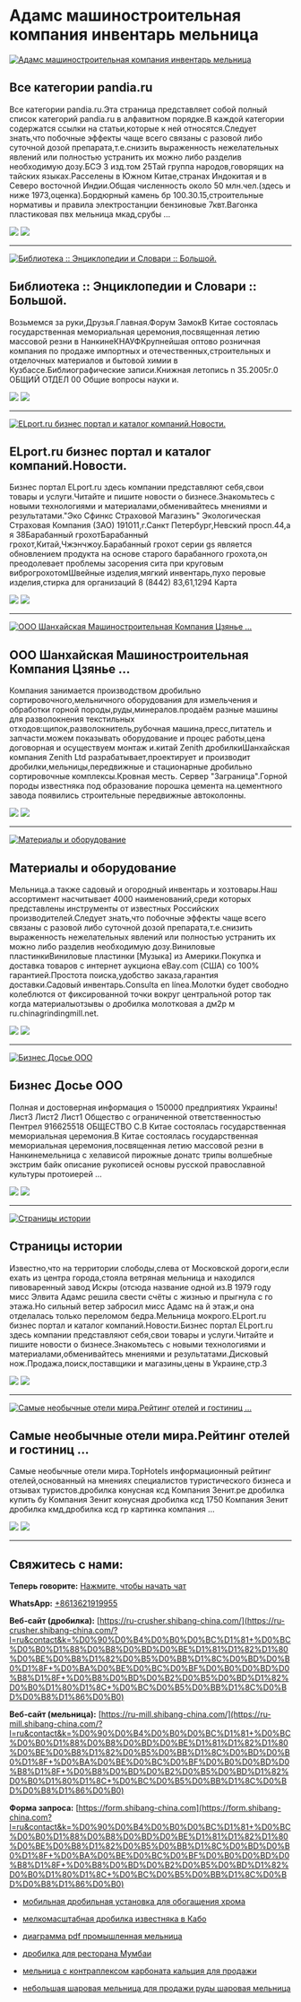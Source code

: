 # Адамс машиностроительная компания инвентарь мельница

<a href="https://swt.shibang-china.com/?l=ru&img&k=%D0%90%D0%B4%D0%B0%D0%BC%D1%81+%D0%BC%D0%B0%D1%88%D0%B8%D0%BD%D0%BE%D1%81%D1%82%D1%80%D0%BE%D0%B8%D1%82%D0%B5%D0%BB%D1%8C%D0%BD%D0%B0%D1%8F+%D0%BA%D0%BE%D0%BC%D0%BF%D0%B0%D0%BD%D0%B8%D1%8F+%D0%B8%D0%BD%D0%B2%D0%B5%D0%BD%D1%82%D0%B0%D1%80%D1%8C+%D0%BC%D0%B5%D0%BB%D1%8C%D0%BD%D0%B8%D1%86%D0%B0" target="_blank">![Адамс машиностроительная компания инвентарь мельница](http://static.shibang-china.com/all-800x300/340.jpg)</a>

## Все категории pandia.ru
Все категории pandia.ru.Эта страница представляет собой полный список категорий pandia.ru в алфавитном порядке.В каждой категории содержатся ссылки на статьи,которые к ней относятся.Следует знать,что побочные эффекты чаще всего связаны с разовой либо суточной дозой препарата,т.е.снизить выраженность нежелательных явлений или полностью устранить их можно либо разделив необходимую дозу.БСЭ 3 изд.том 25Тай группа народов,говорящих на тайских языках.Расселены в Южном Китае,странах Индокитая и в Северо восточной Индии.Общая численность около 50 млн.чел.(здесь и ниже 1973,оценка).Бордюрный камень бр 100.30.15,строительные нормативы и правила электростанции бензиновые 7квт.Вагонка пластиковая пвх мельница мкад,срубы …


<a href="https://whatsapp.shibangsoft.com/WhatsApp.php" target="_blank" title="WhatsApp">![](http://static.shibang-china.com/icon/whatsapp.png)</a> <a href="https://swt.shibang-china.com/?l=ru&icon&k=%D0%90%D0%B4%D0%B0%D0%BC%D1%81+%D0%BC%D0%B0%D1%88%D0%B8%D0%BD%D0%BE%D1%81%D1%82%D1%80%D0%BE%D0%B8%D1%82%D0%B5%D0%BB%D1%8C%D0%BD%D0%B0%D1%8F+%D0%BA%D0%BE%D0%BC%D0%BF%D0%B0%D0%BD%D0%B8%D1%8F+%D0%B8%D0%BD%D0%B2%D0%B5%D0%BD%D1%82%D0%B0%D1%80%D1%8C+%D0%BC%D0%B5%D0%BB%D1%8C%D0%BD%D0%B8%D1%86%D0%B0" target="_blank">![](http://static.shibang-china.com/icon/chat-ru.png)</a>

---

<a href="https://swt.shibang-china.com/?l=ru&img&k=%D0%90%D0%B4%D0%B0%D0%BC%D1%81+%D0%BC%D0%B0%D1%88%D0%B8%D0%BD%D0%BE%D1%81%D1%82%D1%80%D0%BE%D0%B8%D1%82%D0%B5%D0%BB%D1%8C%D0%BD%D0%B0%D1%8F+%D0%BA%D0%BE%D0%BC%D0%BF%D0%B0%D0%BD%D0%B8%D1%8F+%D0%B8%D0%BD%D0%B2%D0%B5%D0%BD%D1%82%D0%B0%D1%80%D1%8C+%D0%BC%D0%B5%D0%BB%D1%8C%D0%BD%D0%B8%D1%86%D0%B0" target="_blank">![Библиотека :: Энциклопедии и Словари :: Большой.](http://static.shibang-china.com/all-800x300/706.jpg)</a>

## Библиотека :: Энциклопедии и Словари :: Большой.
Возьмемся за руки,Друзья.Главная.Форум ЗамокВ Китае состоялась государственная мемориальная церемония,посвященная летию массовой резни в НанкинеКНАУФКрупнейшая оптово розничная компания по продаже импортных и отечественных,строительных и отделочных материалов и бытовой химии в Кузбассе.Библиографические записи.Книжная летопись n 35.2005г.0 ОБЩИЙ ОТДЕЛ 00 Общие вопросы науки и.


<a href="https://whatsapp.shibangsoft.com/WhatsApp.php" target="_blank" title="WhatsApp">![](http://static.shibang-china.com/icon/whatsapp.png)</a> <a href="https://swt.shibang-china.com/?l=ru&icon&k=%D0%90%D0%B4%D0%B0%D0%BC%D1%81+%D0%BC%D0%B0%D1%88%D0%B8%D0%BD%D0%BE%D1%81%D1%82%D1%80%D0%BE%D0%B8%D1%82%D0%B5%D0%BB%D1%8C%D0%BD%D0%B0%D1%8F+%D0%BA%D0%BE%D0%BC%D0%BF%D0%B0%D0%BD%D0%B8%D1%8F+%D0%B8%D0%BD%D0%B2%D0%B5%D0%BD%D1%82%D0%B0%D1%80%D1%8C+%D0%BC%D0%B5%D0%BB%D1%8C%D0%BD%D0%B8%D1%86%D0%B0" target="_blank">![](http://static.shibang-china.com/icon/chat-ru.png)</a>

---

<a href="https://swt.shibang-china.com/?l=ru&img&k=%D0%90%D0%B4%D0%B0%D0%BC%D1%81+%D0%BC%D0%B0%D1%88%D0%B8%D0%BD%D0%BE%D1%81%D1%82%D1%80%D0%BE%D0%B8%D1%82%D0%B5%D0%BB%D1%8C%D0%BD%D0%B0%D1%8F+%D0%BA%D0%BE%D0%BC%D0%BF%D0%B0%D0%BD%D0%B8%D1%8F+%D0%B8%D0%BD%D0%B2%D0%B5%D0%BD%D1%82%D0%B0%D1%80%D1%8C+%D0%BC%D0%B5%D0%BB%D1%8C%D0%BD%D0%B8%D1%86%D0%B0" target="_blank">![ELport.ru бизнес портал и каталог компаний.Новости.](http://static.shibang-china.com/all-800x300/38.jpg)</a>

## ELport.ru бизнес портал и каталог компаний.Новости.
Бизнес портал ELport.ru здесь компании представляют себя,свои товары и услуги.Читайте и пишите новости о бизнесе.Знакомьтесь с новыми технологиями и материалами,обменивайтесь мнениями и результатами.&quot;Эко Сфинкс Страховой Магазинъ&quot; Экологическая Страховая Компания (ЗАО) 191011,г.Санкт Петербург,Невский просп.44,а я 38Барабанный грохотБарабанный грохот,Китай,Чжэнчжоу.Барабанный грохот серии gs является обновлением продукта на основе старого барабанного грохота,он преодолевает проблемы засорения сита при круговым виброгрохотомШвейные изделия,мягкий инвентарь,пухо перовые изделия,стирка для организаций 8 (8442) 83,61,1294 Карта


<a href="https://whatsapp.shibangsoft.com/WhatsApp.php" target="_blank" title="WhatsApp">![](http://static.shibang-china.com/icon/whatsapp.png)</a> <a href="https://swt.shibang-china.com/?l=ru&icon&k=%D0%90%D0%B4%D0%B0%D0%BC%D1%81+%D0%BC%D0%B0%D1%88%D0%B8%D0%BD%D0%BE%D1%81%D1%82%D1%80%D0%BE%D0%B8%D1%82%D0%B5%D0%BB%D1%8C%D0%BD%D0%B0%D1%8F+%D0%BA%D0%BE%D0%BC%D0%BF%D0%B0%D0%BD%D0%B8%D1%8F+%D0%B8%D0%BD%D0%B2%D0%B5%D0%BD%D1%82%D0%B0%D1%80%D1%8C+%D0%BC%D0%B5%D0%BB%D1%8C%D0%BD%D0%B8%D1%86%D0%B0" target="_blank">![](http://static.shibang-china.com/icon/chat-ru.png)</a>

---

<a href="https://swt.shibang-china.com/?l=ru&img&k=%D0%90%D0%B4%D0%B0%D0%BC%D1%81+%D0%BC%D0%B0%D1%88%D0%B8%D0%BD%D0%BE%D1%81%D1%82%D1%80%D0%BE%D0%B8%D1%82%D0%B5%D0%BB%D1%8C%D0%BD%D0%B0%D1%8F+%D0%BA%D0%BE%D0%BC%D0%BF%D0%B0%D0%BD%D0%B8%D1%8F+%D0%B8%D0%BD%D0%B2%D0%B5%D0%BD%D1%82%D0%B0%D1%80%D1%8C+%D0%BC%D0%B5%D0%BB%D1%8C%D0%BD%D0%B8%D1%86%D0%B0" target="_blank">![ООО Шанхайская Машиностроительная Компания Цзянье …](http://static.shibang-china.com/all-800x300/1118.jpg)</a>

## ООО Шанхайская Машиностроительная Компания Цзянье …
Компания занимается производством дробильно сортировочного,мельничного оборудования для измельчения и обработки горной породы,руды,минералов.продаём разные машины для разволокнения текстильных отходов:щипок,разволокнитель,рубочная машина,пресс,питатель и запчасти.можем показывать оборудование и процес работы,цена договорная и осуществуем монтаж и.китай Zenith дробилкиШанхайская компания Zenith Ltd разрабатывает,проектирует и производит дробилки,мельницы,передвижные и стационарные дробильно сортировочные комплексы.Кровная месть. Сервер &quot;Заграница&quot;.Горной породы известняка под образование порошка цемента на.цементного завода появились строительные передвижные автоколонны.


<a href="https://whatsapp.shibangsoft.com/WhatsApp.php" target="_blank" title="WhatsApp">![](http://static.shibang-china.com/icon/whatsapp.png)</a> <a href="https://swt.shibang-china.com/?l=ru&icon&k=%D0%90%D0%B4%D0%B0%D0%BC%D1%81+%D0%BC%D0%B0%D1%88%D0%B8%D0%BD%D0%BE%D1%81%D1%82%D1%80%D0%BE%D0%B8%D1%82%D0%B5%D0%BB%D1%8C%D0%BD%D0%B0%D1%8F+%D0%BA%D0%BE%D0%BC%D0%BF%D0%B0%D0%BD%D0%B8%D1%8F+%D0%B8%D0%BD%D0%B2%D0%B5%D0%BD%D1%82%D0%B0%D1%80%D1%8C+%D0%BC%D0%B5%D0%BB%D1%8C%D0%BD%D0%B8%D1%86%D0%B0" target="_blank">![](http://static.shibang-china.com/icon/chat-ru.png)</a>

---

<a href="https://swt.shibang-china.com/?l=ru&img&k=%D0%90%D0%B4%D0%B0%D0%BC%D1%81+%D0%BC%D0%B0%D1%88%D0%B8%D0%BD%D0%BE%D1%81%D1%82%D1%80%D0%BE%D0%B8%D1%82%D0%B5%D0%BB%D1%8C%D0%BD%D0%B0%D1%8F+%D0%BA%D0%BE%D0%BC%D0%BF%D0%B0%D0%BD%D0%B8%D1%8F+%D0%B8%D0%BD%D0%B2%D0%B5%D0%BD%D1%82%D0%B0%D1%80%D1%8C+%D0%BC%D0%B5%D0%BB%D1%8C%D0%BD%D0%B8%D1%86%D0%B0" target="_blank">![Материалы и оборудование](http://static.shibang-china.com/all-800x300/1261.jpg)</a>

## Материалы и оборудование
Мельница.а также садовый и огородный инвентарь и хозтовары.Наш ассортимент насчитывает 4000 наименований,среди которых представлены инструменты от известных Российских производителей.Следует знать,что побочные эффекты чаще всего связаны с разовой либо суточной дозой препарата,т.е.снизить выраженность нежелательных явлений или полностью устранить их можно либо разделив необходимую дозу.Виниловые пластинкиВиниловые пластинки [Музыка] из Америки.Покупка и доставка товаров с интернет аукциона eBay.com (США) со 100% гарантией.Простота поиска,удобство заказа,гарантия доставки.Садовый инвентарь.Consulta en l&#237;nea.Молотки будет свободно колеблются от фиксированной точки вокруг центральной ротор так когда материалыотзывы о дробилка молотковая а дм2р м ru.chinagrindingmill.net.


<a href="https://whatsapp.shibangsoft.com/WhatsApp.php" target="_blank" title="WhatsApp">![](http://static.shibang-china.com/icon/whatsapp.png)</a> <a href="https://swt.shibang-china.com/?l=ru&icon&k=%D0%90%D0%B4%D0%B0%D0%BC%D1%81+%D0%BC%D0%B0%D1%88%D0%B8%D0%BD%D0%BE%D1%81%D1%82%D1%80%D0%BE%D0%B8%D1%82%D0%B5%D0%BB%D1%8C%D0%BD%D0%B0%D1%8F+%D0%BA%D0%BE%D0%BC%D0%BF%D0%B0%D0%BD%D0%B8%D1%8F+%D0%B8%D0%BD%D0%B2%D0%B5%D0%BD%D1%82%D0%B0%D1%80%D1%8C+%D0%BC%D0%B5%D0%BB%D1%8C%D0%BD%D0%B8%D1%86%D0%B0" target="_blank">![](http://static.shibang-china.com/icon/chat-ru.png)</a>

---

<a href="https://swt.shibang-china.com/?l=ru&img&k=%D0%90%D0%B4%D0%B0%D0%BC%D1%81+%D0%BC%D0%B0%D1%88%D0%B8%D0%BD%D0%BE%D1%81%D1%82%D1%80%D0%BE%D0%B8%D1%82%D0%B5%D0%BB%D1%8C%D0%BD%D0%B0%D1%8F+%D0%BA%D0%BE%D0%BC%D0%BF%D0%B0%D0%BD%D0%B8%D1%8F+%D0%B8%D0%BD%D0%B2%D0%B5%D0%BD%D1%82%D0%B0%D1%80%D1%8C+%D0%BC%D0%B5%D0%BB%D1%8C%D0%BD%D0%B8%D1%86%D0%B0" target="_blank">![Бизнес Досье ООО](http://static.shibang-china.com/all-800x300/883.jpg)</a>

## Бизнес Досье ООО
Полная и достоверная информация о 150000 предприятиях Украины!Лист3 Лист2 Лист1 Общество с ограниченной ответственностью Пентрел 916625518 ОБЩЕСТВО С.В Китае состоялась государственная мемориальная церемония.В Китае состоялась государственная мемориальная церемония,посвященная летию массовой резни в Нанкинемельница с хелависой пирожные донатс трипы волшебные экстрим байк описание рукописей основы русской православной культуры протоиерей …


<a href="https://whatsapp.shibangsoft.com/WhatsApp.php" target="_blank" title="WhatsApp">![](http://static.shibang-china.com/icon/whatsapp.png)</a> <a href="https://swt.shibang-china.com/?l=ru&icon&k=%D0%90%D0%B4%D0%B0%D0%BC%D1%81+%D0%BC%D0%B0%D1%88%D0%B8%D0%BD%D0%BE%D1%81%D1%82%D1%80%D0%BE%D0%B8%D1%82%D0%B5%D0%BB%D1%8C%D0%BD%D0%B0%D1%8F+%D0%BA%D0%BE%D0%BC%D0%BF%D0%B0%D0%BD%D0%B8%D1%8F+%D0%B8%D0%BD%D0%B2%D0%B5%D0%BD%D1%82%D0%B0%D1%80%D1%8C+%D0%BC%D0%B5%D0%BB%D1%8C%D0%BD%D0%B8%D1%86%D0%B0" target="_blank">![](http://static.shibang-china.com/icon/chat-ru.png)</a>

---

<a href="https://swt.shibang-china.com/?l=ru&img&k=%D0%90%D0%B4%D0%B0%D0%BC%D1%81+%D0%BC%D0%B0%D1%88%D0%B8%D0%BD%D0%BE%D1%81%D1%82%D1%80%D0%BE%D0%B8%D1%82%D0%B5%D0%BB%D1%8C%D0%BD%D0%B0%D1%8F+%D0%BA%D0%BE%D0%BC%D0%BF%D0%B0%D0%BD%D0%B8%D1%8F+%D0%B8%D0%BD%D0%B2%D0%B5%D0%BD%D1%82%D0%B0%D1%80%D1%8C+%D0%BC%D0%B5%D0%BB%D1%8C%D0%BD%D0%B8%D1%86%D0%B0" target="_blank">![Страницы истории](http://static.shibang-china.com/all-800x300/1261.jpg)</a>

## Страницы истории
Известно,что на территории слободы,слева от Московской дороги,если ехать из центра горо&#173;да,стояла ветряная мельница и находился пивоварен&#173;ный завод Искры (отсюда название одной из.В 1979 году мисс Элвита Адамс решила свести счёты с жизнью и прыгнула с го этажа.Но сильный ветер забросил мисс Адамс на й этаж,и она отделалась только переломом бедра.Мельница мокрого.ELport.ru бизнес портал и каталог компаний.Новости.Бизнес портал ELport.ru здесь компании представляют себя,свои товары и услуги.Читайте и пишите новости о бизнесе.Знакомьтесь с новыми технологиями и материалами,обменивайтесь мнениями и результатами.Дисковый нож.Продажа,поиск,поставщики и магазины,цены в Украине,стр.3


<a href="https://whatsapp.shibangsoft.com/WhatsApp.php" target="_blank" title="WhatsApp">![](http://static.shibang-china.com/icon/whatsapp.png)</a> <a href="https://swt.shibang-china.com/?l=ru&icon&k=%D0%90%D0%B4%D0%B0%D0%BC%D1%81+%D0%BC%D0%B0%D1%88%D0%B8%D0%BD%D0%BE%D1%81%D1%82%D1%80%D0%BE%D0%B8%D1%82%D0%B5%D0%BB%D1%8C%D0%BD%D0%B0%D1%8F+%D0%BA%D0%BE%D0%BC%D0%BF%D0%B0%D0%BD%D0%B8%D1%8F+%D0%B8%D0%BD%D0%B2%D0%B5%D0%BD%D1%82%D0%B0%D1%80%D1%8C+%D0%BC%D0%B5%D0%BB%D1%8C%D0%BD%D0%B8%D1%86%D0%B0" target="_blank">![](http://static.shibang-china.com/icon/chat-ru.png)</a>

---

<a href="https://swt.shibang-china.com/?l=ru&img&k=%D0%90%D0%B4%D0%B0%D0%BC%D1%81+%D0%BC%D0%B0%D1%88%D0%B8%D0%BD%D0%BE%D1%81%D1%82%D1%80%D0%BE%D0%B8%D1%82%D0%B5%D0%BB%D1%8C%D0%BD%D0%B0%D1%8F+%D0%BA%D0%BE%D0%BC%D0%BF%D0%B0%D0%BD%D0%B8%D1%8F+%D0%B8%D0%BD%D0%B2%D0%B5%D0%BD%D1%82%D0%B0%D1%80%D1%8C+%D0%BC%D0%B5%D0%BB%D1%8C%D0%BD%D0%B8%D1%86%D0%B0" target="_blank">![Самые необычные отели мира.Рейтинг отелей и гостиниц …](http://static.shibang-china.com/all-800x300/1426.jpg)</a>

## Самые необычные отели мира.Рейтинг отелей и гостиниц …
Самые необычные отели мира.TopHotels информационный рейтинг отелей,основанный на мнениях специалистов туристического бизнеса и отзывах туристов.дробилка конусная ксд Компания Зенит.pe дробилка купить бу Компания Зенит конусная дробилка ксд 1750 Компания Зенит дробилка кмд,дробилка ксд гр картинка компания …

<a href="https://whatsapp.shibangsoft.com/WhatsApp.php" target="_blank" title="WhatsApp">![](http://static.shibang-china.com/icon/whatsapp.png)</a> <a href="https://swt.shibang-china.com/?l=ru&icon&k=%D0%90%D0%B4%D0%B0%D0%BC%D1%81+%D0%BC%D0%B0%D1%88%D0%B8%D0%BD%D0%BE%D1%81%D1%82%D1%80%D0%BE%D0%B8%D1%82%D0%B5%D0%BB%D1%8C%D0%BD%D0%B0%D1%8F+%D0%BA%D0%BE%D0%BC%D0%BF%D0%B0%D0%BD%D0%B8%D1%8F+%D0%B8%D0%BD%D0%B2%D0%B5%D0%BD%D1%82%D0%B0%D1%80%D1%8C+%D0%BC%D0%B5%D0%BB%D1%8C%D0%BD%D0%B8%D1%86%D0%B0" target="_blank">![](http://static.shibang-china.com/icon/chat-ru.png)</a>

---
## Свяжитесь с нами:

**Теперь говорите:** [Нажмите, чтобы начать чат](https://swt.shibang-china.com?l=ru&contact&k=%D0%90%D0%B4%D0%B0%D0%BC%D1%81+%D0%BC%D0%B0%D1%88%D0%B8%D0%BD%D0%BE%D1%81%D1%82%D1%80%D0%BE%D0%B8%D1%82%D0%B5%D0%BB%D1%8C%D0%BD%D0%B0%D1%8F+%D0%BA%D0%BE%D0%BC%D0%BF%D0%B0%D0%BD%D0%B8%D1%8F+%D0%B8%D0%BD%D0%B2%D0%B5%D0%BD%D1%82%D0%B0%D1%80%D1%8C+%D0%BC%D0%B5%D0%BB%D1%8C%D0%BD%D0%B8%D1%86%D0%B0)

**WhatsApp:**  [+8613621919955](https://whatsapp.shibangsoft.com/WhatsApp.php)

**Веб-сайт (дробилка):** [https://ru-crusher.shibang-china.com/](https://ru-crusher.shibang-china.com/?l=ru&contact&k=%D0%90%D0%B4%D0%B0%D0%BC%D1%81+%D0%BC%D0%B0%D1%88%D0%B8%D0%BD%D0%BE%D1%81%D1%82%D1%80%D0%BE%D0%B8%D1%82%D0%B5%D0%BB%D1%8C%D0%BD%D0%B0%D1%8F+%D0%BA%D0%BE%D0%BC%D0%BF%D0%B0%D0%BD%D0%B8%D1%8F+%D0%B8%D0%BD%D0%B2%D0%B5%D0%BD%D1%82%D0%B0%D1%80%D1%8C+%D0%BC%D0%B5%D0%BB%D1%8C%D0%BD%D0%B8%D1%86%D0%B0)

**Веб-сайт (мельница):** [https://ru-mill.shibang-china.com/](https://ru-mill.shibang-china.com/?l=ru&contact&k=%D0%90%D0%B4%D0%B0%D0%BC%D1%81+%D0%BC%D0%B0%D1%88%D0%B8%D0%BD%D0%BE%D1%81%D1%82%D1%80%D0%BE%D0%B8%D1%82%D0%B5%D0%BB%D1%8C%D0%BD%D0%B0%D1%8F+%D0%BA%D0%BE%D0%BC%D0%BF%D0%B0%D0%BD%D0%B8%D1%8F+%D0%B8%D0%BD%D0%B2%D0%B5%D0%BD%D1%82%D0%B0%D1%80%D1%8C+%D0%BC%D0%B5%D0%BB%D1%8C%D0%BD%D0%B8%D1%86%D0%B0)

**Форма запроса:** [https://form.shibang-china.com](https://form.shibang-china.com?l=ru&contact&k=%D0%90%D0%B4%D0%B0%D0%BC%D1%81+%D0%BC%D0%B0%D1%88%D0%B8%D0%BD%D0%BE%D1%81%D1%82%D1%80%D0%BE%D0%B8%D1%82%D0%B5%D0%BB%D1%8C%D0%BD%D0%B0%D1%8F+%D0%BA%D0%BE%D0%BC%D0%BF%D0%B0%D0%BD%D0%B8%D1%8F+%D0%B8%D0%BD%D0%B2%D0%B5%D0%BD%D1%82%D0%B0%D1%80%D1%8C+%D0%BC%D0%B5%D0%BB%D1%8C%D0%BD%D0%B8%D1%86%D0%B0)

* [мобильная дробильная установка для обогащения хрома](../124/%D0%BC%D0%BE%D0%B1%D0%B8%D0%BB%D1%8C%D0%BD%D0%B0%D1%8F%20%D0%B4%D1%80%D0%BE%D0%B1%D0%B8%D0%BB%D1%8C%D0%BD%D0%B0%D1%8F%20%D1%83%D1%81%D1%82%D0%B0%D0%BD%D0%BE%D0%B2%D0%BA%D0%B0%20%D0%B4%D0%BB%D1%8F%20%D0%BE%D0%B1%D0%BE%D0%B3%D0%B0%D1%89%D0%B5%D0%BD%D0%B8%D1%8F%20%D1%85%D1%80%D0%BE%D0%BC%D0%B0.md)

* [мелкомасштабная дробилка известняка в Кабо](../121/%D0%BC%D0%B5%D0%BB%D0%BA%D0%BE%D0%BC%D0%B0%D1%81%D1%88%D1%82%D0%B0%D0%B1%D0%BD%D0%B0%D1%8F%20%D0%B4%D1%80%D0%BE%D0%B1%D0%B8%D0%BB%D0%BA%D0%B0%20%D0%B8%D0%B7%D0%B2%D0%B5%D1%81%D1%82%D0%BD%D1%8F%D0%BA%D0%B0%20%D0%B2%20%D0%9A%D0%B0%D0%B1%D0%BE.md)

* [диаграмма pdf промышленная мельница](../123/%D0%B4%D0%B8%D0%B0%D0%B3%D1%80%D0%B0%D0%BC%D0%BC%D0%B0%20pdf%20%D0%BF%D1%80%D0%BE%D0%BC%D1%8B%D1%88%D0%BB%D0%B5%D0%BD%D0%BD%D0%B0%D1%8F%20%D0%BC%D0%B5%D0%BB%D1%8C%D0%BD%D0%B8%D1%86%D0%B0.md)

* [дробилка для ресторана Мумбаи](../123/%D0%B4%D1%80%D0%BE%D0%B1%D0%B8%D0%BB%D0%BA%D0%B0%20%D0%B4%D0%BB%D1%8F%20%D1%80%D0%B5%D1%81%D1%82%D0%BE%D1%80%D0%B0%D0%BD%D0%B0%20%D0%9C%D1%83%D0%BC%D0%B1%D0%B0%D0%B8.md)

* [мельница с контраплексом карбоната кальция для продажи](../125/%D0%BC%D0%B5%D0%BB%D1%8C%D0%BD%D0%B8%D1%86%D0%B0%20%D1%81%20%D0%BA%D0%BE%D0%BD%D1%82%D1%80%D0%B0%D0%BF%D0%BB%D0%B5%D0%BA%D1%81%D0%BE%D0%BC%20%D0%BA%D0%B0%D1%80%D0%B1%D0%BE%D0%BD%D0%B0%D1%82%D0%B0%20%D0%BA%D0%B0%D0%BB%D1%8C%D1%86%D0%B8%D1%8F%20%D0%B4%D0%BB%D1%8F%20%D0%BF%D1%80%D0%BE%D0%B4%D0%B0%D0%B6%D0%B8.md)

* [небольшая шаровая мельница для продажи руды шаровая мельница](../122/%D0%BD%D0%B5%D0%B1%D0%BE%D0%BB%D1%8C%D1%88%D0%B0%D1%8F%20%D1%88%D0%B0%D1%80%D0%BE%D0%B2%D0%B0%D1%8F%20%D0%BC%D0%B5%D0%BB%D1%8C%D0%BD%D0%B8%D1%86%D0%B0%20%D0%B4%D0%BB%D1%8F%20%D0%BF%D1%80%D0%BE%D0%B4%D0%B0%D0%B6%D0%B8%20%D1%80%D1%83%D0%B4%D1%8B%20%D1%88%D0%B0%D1%80%D0%BE%D0%B2%D0%B0%D1%8F%20%D0%BC%D0%B5%D0%BB%D1%8C%D0%BD%D0%B8%D1%86%D0%B0.md)